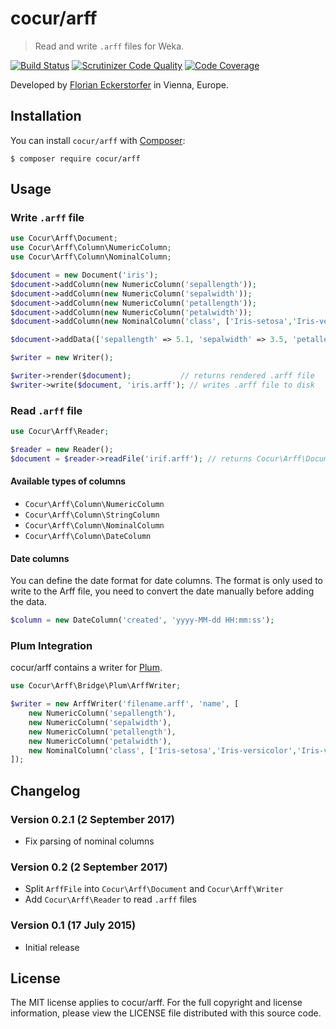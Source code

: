 cocur/arff
==========

> Read and write `.arff` files for Weka.

[![Build Status](https://travis-ci.org/cocur/arff.svg?branch=master)](https://travis-ci.org/cocur/arff)
[![Scrutinizer Code Quality](https://scrutinizer-ci.com/g/cocur/arff/badges/quality-score.png?b=master)](https://scrutinizer-ci.com/g/cocur/arff/?branch=master)
[![Code Coverage](https://scrutinizer-ci.com/g/cocur/arff/badges/coverage.png?b=master)](https://scrutinizer-ci.com/g/cocur/arff/?branch=master)

Developed by [Florian Eckerstorfer](https://florian.ec) in Vienna, Europe.

Installation
------------

You can install `cocur/arff` with [Composer](http://getcomposer.org):

```shell
$ composer require cocur/arff
```

Usage
-----

### Write `.arff` file

```php
use Cocur\Arff\Document;
use Cocur\Arff\Column\NumericColumn;
use Cocur\Arff\Column\NominalColumn;

$document = new Document('iris');
$document->addColumn(new NumericColumn('sepallength'));
$document->addColumn(new NumericColumn('sepalwidth'));
$document->addColumn(new NumericColumn('petallength'));
$document->addColumn(new NumericColumn('petalwidth'));
$document->addColumn(new NominalColumn('class', ['Iris-setosa','Iris-versicolor','Iris-virginica']));

$document->addData(['sepallength' => 5.1, 'sepalwidth' => 3.5, 'petallength' => 1.4, 'petalwidth' => 0.2, 'class' => 'Iris-setosa']);

$writer = new Writer();

$writer->render($document);           // returns rendered .arff file
$writer->write($document, 'iris.arff'); // writes .arff file to disk
```

### Read `.arff` file

```php
use Cocur\Arff\Reader;

$reader = new Reader();
$document = $reader->readFile('irif.arff'); // returns Cocur\Arff\Document
```

#### Available types of columns

- `Cocur\Arff\Column\NumericColumn`
- `Cocur\Arff\Column\StringColumn`
- `Cocur\Arff\Column\NominalColumn`
- `Cocur\Arff\Column\DateColumn`

#### Date columns

You can define the date format for date columns. The format is only used to write to the Arff file, you need to
convert the date manually before adding the data.

```php
$column = new DateColumn('created', 'yyyy-MM-dd HH:mm:ss');
```

### Plum Integration

cocur/arff contains a writer for [Plum](https://github.com/plumphp/plum).

```php
use Cocur\Arff\Bridge\Plum\ArffWriter;

$writer = new ArffWriter('filename.arff', 'name', [
    new NumericColumn('sepallength'),
    new NumericColumn('sepalwidth'),
    new NumericColumn('petallength'),
    new NumericColumn('petalwidth'),
    new NominalColumn('class', ['Iris-setosa','Iris-versicolor','Iris-virginica']),
]);
```

Changelog
---------

### Version 0.2.1 (2 September 2017)

- Fix parsing of nominal columns

### Version 0.2 (2 September 2017)

- Split `ArffFile` into `Cocur\Arff\Document` and `Cocur\Arff\Writer`
- Add `Cocur\Arff\Reader` to read `.arff` files

### Version 0.1 (17 July 2015)

- Initial release


License
--------

The MIT license applies to cocur/arff. For the full copyright and license information, please view the LICENSE file
distributed with this source code.

